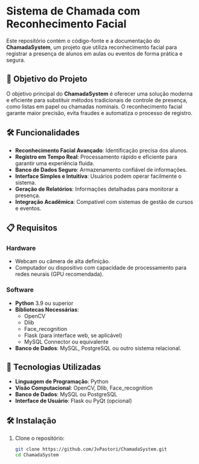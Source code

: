 # Sistema de Chamada com Reconhecimento Facial

Este repositório contém o código-fonte e a documentação do **ChamadaSystem**, um projeto que utiliza reconhecimento facial para registrar a presença de alunos em aulas ou eventos de forma prática e segura.

## 🚀 Objetivo do Projeto

O objetivo principal do **ChamadaSystem** é oferecer uma solução moderna e eficiente para substituir métodos tradicionais de controle de presença, como listas em papel ou chamadas nominais. O reconhecimento facial garante maior precisão, evita fraudes e automatiza o processo de registro.

## 🛠️ Funcionalidades

- **Reconhecimento Facial Avançado**: Identificação precisa dos alunos.
- **Registro em Tempo Real**: Processamento rápido e eficiente para garantir uma experiência fluida.
- **Banco de Dados Seguro**: Armazenamento confiável de informações.
- **Interface Simples e Intuitiva**: Usuários podem operar facilmente o sistema.
- **Geração de Relatórios**: Informações detalhadas para monitorar a presença.
- **Integração Acadêmica**: Compatível com sistemas de gestão de cursos e eventos.

## 📋 Requisitos

### Hardware
- Webcam ou câmera de alta definição.
- Computador ou dispositivo com capacidade de processamento para redes neurais (GPU recomendada).

### Software
- **Python** 3.9 ou superior
- **Bibliotecas Necessárias**:
  - OpenCV
  - Dlib
  - Face_recognition
  - Flask (para interface web, se aplicável)
  - MySQL Connector ou equivalente
- **Banco de Dados**: MySQL, PostgreSQL ou outro sistema relacional.

## 🔧 Tecnologias Utilizadas

- **Linguagem de Programação**: Python
- **Visão Computacional**: OpenCV, Dlib, Face_recognition
- **Banco de Dados**: MySQL ou PostgreSQL
- **Interface de Usuário**: Flask ou PyQt (opcional)

## 🛠️ Instalação

1. Clone o repositório:
   ```bash
   git clone https://github.com/JvPastori/ChamadaSystem.git
   cd ChamadaSystem
